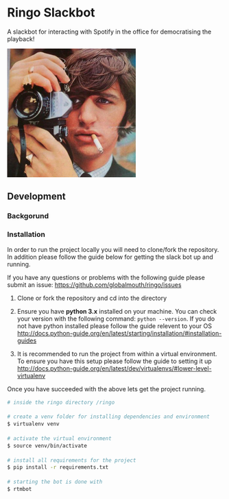 # Ringo Slackbot

A slackbot for interacting with Spotify in the office for democratising the playback!

<img src="/screenshot/ringo_starr.jpg" width="300" alt="Ringo Starr" />



## Development

### Backgorund


### Installation

In order to run the project locally you will need to clone/fork the repository. In addition please follow the guide below for getting the slack bot up and running.

If you have any questions or problems with the following guide please submit an issue: https://github.com/globalmouth/ringo/issues

1. Clone or fork the repository and cd into the directory

2. Ensure you have **python 3.x** installed on your machine. You can check your version with the following command:  `python --version`. If you do not have python installed please follow the guide relevent to your OS http://docs.python-guide.org/en/latest/starting/installation/#installation-guides

3. It is recommended to run the project from within a virtual environment. To ensure you have this setup please follow the guide to setting it up http://docs.python-guide.org/en/latest/dev/virtualenvs/#lower-level-virtualenv


Once you have succeeded with the above lets get the project running.

```bash
# inside the ringo directory /ringo

# create a venv folder for installing dependencies and environment 
$ virtualenv venv

# activate the virtual environment
$ source venv/bin/activate

# install all requirements for the project
$ pip install -r requirements.txt

# starting the bot is done with
$ rtmbot
```